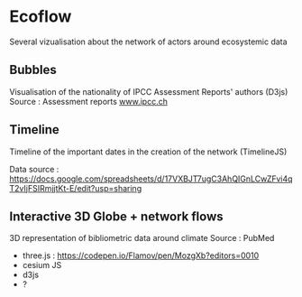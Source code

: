 # Ecoflow

Several vizualisation about the network of actors around ecosystemic data

## Bubbles

Visualisation of the nationality of IPCC Assessment Reports' authors (D3js)
Source : Assessment reports www.ipcc.ch

## Timeline

Timeline of the important dates in the creation of the network (TimelineJS)

Data source : https://docs.google.com/spreadsheets/d/17VXBJT7ugC3AhQIGnLCwZFvi4qT2vIjFSIRmjjtKt-E/edit?usp=sharing


## Interactive 3D Globe + network flows

3D representation of bibliometric data around climate
Source : PubMed

- three.js : https://codepen.io/Flamov/pen/MozgXb?editors=0010
- cesium JS
- d3js
- ?



